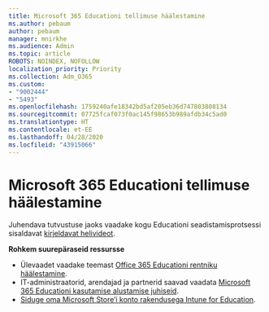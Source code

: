 ```yaml
---
title: Microsoft 365 Educationi tellimuse häälestamine
ms.author: pebaum
author: pebaum
manager: mnirkhe
ms.audience: Admin
ms.topic: article
ROBOTS: NOINDEX, NOFOLLOW
localization_priority: Priority
ms.collection: Adm_O365
ms.custom:
- "9002444"
- "5493"
ms.openlocfilehash: 1759240afe18342bd5af205eb36d747803808134
ms.sourcegitcommit: 07725fcaf073f0ac145f98653b989afdb34c5ad0
ms.translationtype: HT
ms.contentlocale: et-EE
ms.lasthandoff: 04/28/2020
ms.locfileid: "43915066"
---
```

# <a name="set-up-a-microsoft-365-education-subscription"></a>Microsoft 365 Educationi tellimuse häälestamine

Juhendava tutvustuse jaoks vaadake kogu Educationi seadistamisprotsessi sisaldavat [kirjeldavat helivideot](https://aka.ms/M365EduSetup).

**Rohkem suurepäraseid ressursse**

- Ülevaadet vaadake teemast [Office 365 Educationi rentniku häälestamine](https://docs.microsoft.com/microsoft-365/education/intune-edu-trial/set-up-office365-edu-tenant).
- IT-administraatorid, arendajad ja partnerid saavad vaadata [Microsoft 365 Educationi kasutamise alustamise juhiseid](https://docs.microsoft.com/education/). 
- [Siduge oma Microsoft Store’i konto rakendusega Intune for Education](https://docs.microsoft.com/microsoft-365/education/intune-edu-trial/configure-microsoft-store-for-education). 
